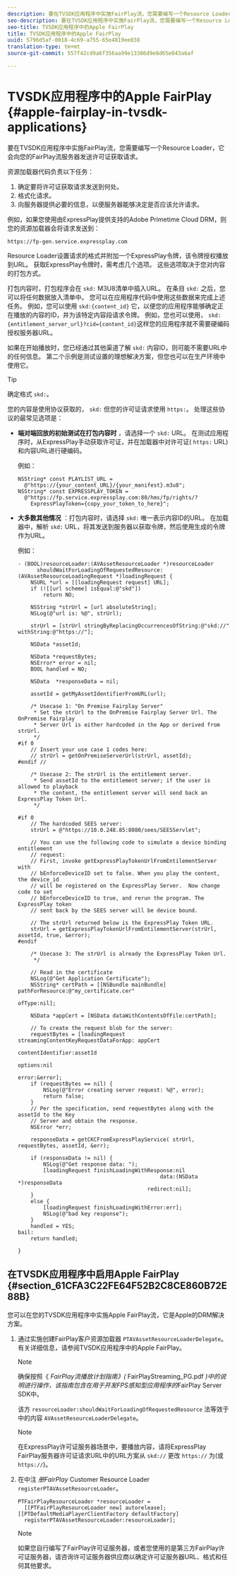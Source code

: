 ```yaml
---
description: 要在TVSDK应用程序中实施FairPlay流，您需要编写一个Resource Loader，它会向您的FairPlay流服务器发送许可证获取请求。
seo-description: 要在TVSDK应用程序中实施FairPlay流，您需要编写一个Resource Loader，它会向您的FairPlay流服务器发送许可证获取请求。
seo-title: TVSDK应用程序中的Apple FairPlay
title: TVSDK应用程序中的Apple FairPlay
uuid: 5796d5af-0018-4c69-a755-65e4819ee838
translation-type: tm+mt
source-git-commit: 557f42cd9a6f356aa99e13386d9e8d65e043a6af

---
```



# TVSDK应用程序中的Apple FairPlay {#apple-fairplay-in-tvsdk-applications}

要在TVSDK应用程序中实施FairPlay流，您需要编写一个Resource Loader，它会向您的FairPlay流服务器发送许可证获取请求。

资源加载器代码负责以下任务：

1. 确定要将许可证获取请求发送到何处。
1. 格式化请求。
1. 向服务器提供必要的信息，以便服务器能够决定是否应该允许请求。

例如，如果您使用由ExpressPlay提供支持的Adobe Primetime Cloud DRM，则您的资源加载器会将请求发送到：

```
https://fp-gen.service.expressplay.com
```

Resource Loader设置请求的格式并附加一个ExpressPlay令牌，该令牌授权播放到URL。 获取ExpressPlay令牌时，需考虑几个选项。 这些选项取决于您对内容的打包方式。

打包内容时，打包程序会在 `skd:` M3U8清单中插入URL。 在条目 `skd:` 之后，您可以将任何数据放入清单中。 您可以在应用程序代码中使用这些数据来完成上述任务。 例如，您可以使用 `skd:{content_id}` 它，以便您的应用程序能够确定正在播放的内容的ID，并为该特定内容段请求令牌。 例如，您也可以使用， `skd:{entitlement_server_url}?cid={content_id}`这样您的应用程序就不需要硬编码授权服务器URL。

如果在开始播放时，您已经通过其他渠道了解 `skd:` 内容ID，则可能不需要URL中的任何信息。 第二个示例是测试设置的理想解决方案，但您也可以在生产环境中使用它。

>[!TIP]
>
>确定格式 `skd:`。

您的内容是使用协议获取的， `skd:` 但您的许可证请求使用 `https:`。 处理这些协议的最常见选项是：

* **端对端回放的初始测试在打包内容时** ，请选择一个 `skd:` URL。 在测试应用程序时，从ExpressPlay手动获取许可证，并在加载器中对许可证( `https:` URL)和内容URL进行硬编码。

   例如：

   ```
   NSString* const PLAYLIST_URL =  
     @"https://{your_content_URL}/{your_manifest}.m3u8"; 
   NSString* const EXPRESSPLAY_TOKEN =  
     @"https://fp.service.expressplay.com:80/hms/fp/rights/? 
       ExpressPlayToken={copy_your_token_to_here}";
   ```

* **大多数其他情况** ：打包内容时，请选择 `skd:` 唯一表示内容ID的URL。 在加载器中，解析 `skd:` URL，将其发送到服务器以获取令牌，然后使用生成的令牌作为URL。

   例如：

   ```
   - (BOOL)resourceLoader:(AVAssetResourceLoader *)resourceLoader  
         shouldWaitForLoadingOfRequestedResource:(AVAssetResourceLoadingRequest *)loadingRequest { 
       NSURL *url = [[loadingRequest request] URL]; 
       if (![[url scheme] isEqual:@"skd"]) 
           return NO; 
   
       NSString *strUrl = [url absoluteString]; 
       NSLog(@"url is: %@", strUrl); 
   
       strUrl = [strUrl stringByReplacingOccurrencesOfString:@"skd://" withString:@"https://"]; 
   
       NSData *assetId; 
   
       NSData *requestBytes; 
       NSError* error = nil; 
       BOOL handled = NO; 
   
       NSData  *responseData = nil; 
   
       assetId = getMyAssetIdentifierFromURL(url); 
   
       /* Usecase 1: "On Premise Fairplay Server" 
        * Set the strUrl to the OnPremise Fairplay Server Url. The OnPremise Fairplay  
        * Server Url is either hardcoded in the App or derived from strUrl. 
        */ 
   #if 0  
       // Insert your use case 1 codes here: 
       // strUrl = getOnPremiseServerUrl(strUrl, assetId); 
   #endif // 
   
       /* Usecase 2: The strUrl is the entitlement server. 
        * Send assetId to the entitlement server; if the user is allowed to playback  
        * the content, the entitlement server will send back an ExpressPlay Token Url. 
        */ 
   
   #if 0 
       // The hardcoded SEES server: 
       strUrl = @"https://10.0.248.85:8080/sees/SEESServlet"; 
   
       // You can use the following code to simulate a device binding entitlement  
       // request:  
       // First, invoke getExpressPlayTokenUrlFromEntilementServer with  
       // bEnforceDeviceID set to false. When you play the content, the device_id  
       // will be registered on the ExpressPlay Server.  Now change code to set  
       // bEnforceDeviceID to true, and rerun the program. The ExpressPlay token  
       // sent back by the SEES server will be device bound. 
   
       // The strUrl returned below is the ExpressPlay Token URL. 
       strUrl = getExpressPlayTokenUrlFromEntilementServer(strUrl, assetId, true, &error); 
   #endif 
   
       /* Usecase 3: The strUrl is already the ExpressPlay Token Url. 
        */ 
   
       // Read in the certificate 
       NSLog(@"Get Application Certificate"); 
       NSString* certPath = [[NSBundle mainBundle] pathForResource:@"my_certificate.cer"  
                                                            ofType:nil]; 
   
       NSData *appCert = [NSData dataWithContentsOfFile:certPath]; 
   
       // To create the request blob for the server: 
       requestBytes = [loadingRequest streamingContentKeyRequestDataForApp: appCert 
                                                         contentIdentifier:assetId  
                                                                   options:nil  
                                                                     error:&error]; 
       if (requestBytes == nil) { 
           NSLog(@"Error creating server request: %@", error); 
           return false; 
       } 
       // Per the specification, send requestBytes along with the assetId to the Key 
       // Server and obtain the response. 
       NSError *err; 
   
       responseData = getCKCFromExpressPlayService( strUrl, requestBytes, assetId, &err); 
   
       if (responseData != nil) { 
           NSLog(@"Get response data: "); 
           [loadingRequest finishLoadingWithResponse:nil  
                                                data:(NSData *)responseData 
                                            redirect:nil]; 
       } 
       else { 
           [loadingRequest finishLoadingWithError:err]; 
           NSLog(@"bad key response"); 
       } 
       handled = YES; 
   bail: 
       return handled; 
   
   }
   ```

## 在TVSDK应用程序中启用Apple FairPlay {#section_61CFA3C22FE64F52B2C8CE860B72E88B}

您可以在您的TVSDK应用程序中实施Apple FairPlay流，它是Apple的DRM解决方案。

1. 通过实施创建FairPlay客户资源加载器 `PTAVAssetResourceLoaderDelegate`。 有关详细信息，请参阅TVSDK应用程序中的Apple FairPlay。

   >[!NOTE]
   >
   >确保按照《 *FairPlay流播放计划指南》(* FairPlayStreaming_PG.pdf *)中的说明进行操作，该指南包含在用于开发FPS感知型应用程序的*[](https://developer.apple.com/services-account/download?path=/Developer_Tools/FairPlay_Streaming_SDK/FairPlay_Streaming_Server_SDK.zip)FairPlay Server SDK中。

   该方 `resourceLoader:shouldWaitForLoadingOfRequestedResource` 法等效于中的内容 `AVAssetResourceLoaderDelegate`。

   >[!NOTE]
   >
   >在ExpressPlay许可证服务器场景中，要播放内容，请将ExpressPlay FairPlay服务器许可证请求URL中的URL方案从 `skd://` 更改 `https://` 为(或 `https://`)。

1. 在中注 *册FairPlay* Customer Resource Loader `registerPTAVAssetResourceLoader`。

   ```
   PTFairPlayResourceLoader *resourceLoader =  
     [[PTFairPlayResourceLoader new] autorelease];  
   [[PTDefaultMediaPlayerClientFactory defaultFactory]  
     registerPTAVAssetResourceLoader:resourceLoader];
   ```

   >[!NOTE]
   >
   >如果您自行编写了FairPlay许可证服务器，或者您使用的是第三方FairPlay许可证服务器，请咨询许可证服务器供应商以确定许可证服务器URL、格式和任何其他要求。